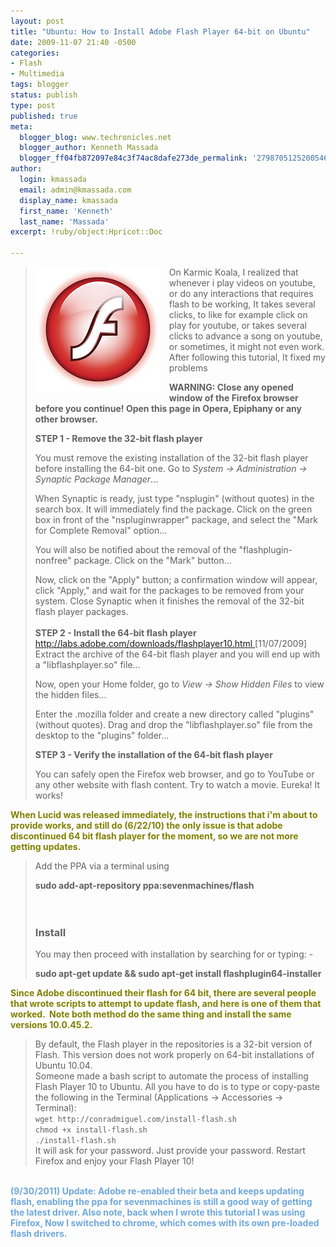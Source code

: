 ```yaml
---
layout: post
title: "Ubuntu: How to Install Adobe Flash Player 64-bit on Ubuntu"
date: 2009-11-07 21:40 -0500
categories:
- Flash
- Multimedia
tags: blogger
status: publish
type: post
published: true
meta:
  blogger_blog: www.techronicles.net
  blogger_author: Kenneth Massada
  blogger_ff04fb872097e84c3f74ac8dafe273de_permalink: '2798705125200546572'
author:
  login: kmassada
  email: admin@kmassada.com
  display_name: kmassada
  first_name: 'Kenneth'
  last_name: 'Massada'
excerpt: !ruby/object:Hpricot::Doc

---
```

<blockquote>
<div class="separator" style="clear:both;text-align:center;"><a href="http://techronilces.files.wordpress.com/2009/11/1e503-download-flash-player-10-0-45-free.jpg" style="clear:left;float:left;margin-bottom:1em;margin-right:1em;"><img border="0" height="200" src="/images/wp/1e503-download-flash-player-10-0-45-free.jpg" width="200" /></a></div>
<p>On Karmic Koala, I realized that whenever i play videos on youtube, or do any interactions that requires flash to be working, It takes several clicks, to like for example click on play for youtube, or takes several clicks to advance a song on youtube, or sometimes, it might not even work. After following this tutorial, It fixed my problems</p>
<p><strong>WARNING: Close any opened window of the Firefox browser before you continue! Open this page in Opera, Epiphany or any other browser.</strong></p>
<p><strong>STEP 1 - Remove the 32-bit flash player</strong></p>
<p>You must remove the existing installation of the 32-bit flash player before installing the 64-bit one. Go to <em>System -&gt; Administration -&gt; Synaptic Package Manager</em>...</p>
<p>When Synaptic is ready, just type "nsplugin" (without quotes) in the search box. It will immediately find the package. Click on the green box in front of the "nspluginwrapper" package, and select the "Mark for Complete Removal" option...</p>
<p>You will also be notified about the removal of the "flashplugin-nonfree" package. Click on the "Mark" button...</p>
<p>Now, click on the "Apply" button; a confirmation window will appear, click "Apply," and wait for the packages to be removed from your system. Close Synaptic when it finishes the removal of the 32-bit flash player packages.<br /><strong><br />STEP 2 - Install the 64-bit flash player</strong><br /><a href="http://labs.adobe.com/downloads/flashplayer10.html">http://labs.adobe.com/downloads/flashplayer10.html </a>[11/07/2009]<br />Extract the archive of the 64-bit flash player and you will end up with a "libflashplayer.so" file...</p>
<p>Now, open your Home folder, go to <em>View -&gt; Show Hidden Files</em> to view the hidden files...</p>
<p>Enter the .mozilla folder and create a new directory called "plugins" (without quotes). Drag and drop the "libflashplayer.so" file from the desktop to the "plugins" folder...</p>
<p><strong>STEP 3 - Verify the installation of the 64-bit flash player</strong></p>
<p>You can safely open the Firefox web browser, and go to YouTube or any other website with flash content. Try to watch a movie. Eureka! It works!</p></blockquote>
<p><span style="color:olive;"><strong>When Lucid was released immediately, the instructions that i'm about to provide works, and still do (6/22/10) the only issue is that adobe discontinued 64 bit flash player for the moment, so we are not more getting updates.</strong></span><br />
<blockquote>Add the PPA via a terminal using</p>
<p><strong>sudo add-apt-repository  ppa:sevenmachines/flash</strong><strong><br /></strong><br /><strong> </strong><br />
<h3>   Install</h3>
<p>You may then proceed with installation by searching for or  typing: -</p>
<p><strong>sudo apt-get update &amp;&amp; sudo apt-get install  flashplugin64-installer</strong></p></blockquote>
<p><strong><span style="color:olive;">Since Adobe discontinued their flash for 64 bit, there are several people that wrote scripts to attempt to update flash, and here is one of them that worked.  Note both method do the same thing and install the same versions 10.0.45.2. </span></strong><br />
<blockquote>By default, the Flash player in the repositories is a 32-bit version of Flash. This version does not work properly on 64-bit installations of Ubuntu 10.04.<br />Someone made a bash script to automate the process of installing Flash Player 10 to Ubuntu. All you have to do is to type or copy-paste the following in the Terminal (Applications -&gt; Accessories -&gt; Terminal):<br /><code>wget http://conradmiguel.com/install-flash.sh<br />chmod +x install-flash.sh<br />./install-flash.sh</code><br />It will ask for your password. Just provide your password. Restart Firefox and enjoy your Flash Player 10!</p></blockquote>
<p><span style="color:#6fa8dc;"><br /></span><b><span style="color:#6fa8dc;">(9/30/2011) Update: Adobe re-enabled their beta and keeps updating flash, enabling the ppa for sevenmachines is still a good way of getting the latest driver. Also note, back when I wrote this tutorial I was using Firefox, Now I switched to chrome, which comes with its own pre-loaded flash drivers.  </span></b></p>
